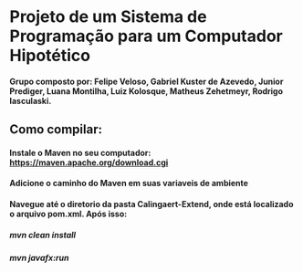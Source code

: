 # Projeto de um Sistema de Programação para um Computador Hipotético

#### Grupo composto por: Felipe Veloso, Gabriel Kuster de Azevedo, Junior Prediger, Luana Montilha, Luiz Kolosque, Matheus Zehetmeyr, Rodrigo Iasculaski.

## Como compilar: 
#### Instale o Maven no seu computador: https://maven.apache.org/download.cgi
#### Adicione o caminho do Maven em suas variaveis de ambiente

#### Navegue até o diretorio da pasta Calingaert-Extend, onde está localizado o arquivo pom.xml. Após isso:
##### mvn clean install
#####  mvn javafx:run
